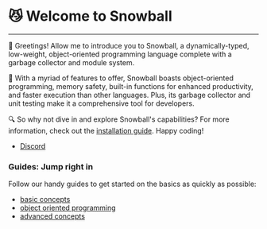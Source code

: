 # 😼 Welcome to Snowball

---

👋 Greetings! Allow me to introduce you to Snowball, a dynamically-typed, low-weight, object-oriented programming language complete with a garbage collector and module system.

🚀 With a myriad of features to offer, Snowball boasts object-oriented programming, memory safety, built-in functions for enhanced productivity, and faster execution than other languages. Plus, its garbage collector and unit testing make it a comprehensive tool for developers.

🔍 So why not dive in and explore Snowball's capabilities? For more information, check out the [installation guide](#installation). Happy coding!

* [Discord](https://discord.com/invite/nnShMQzR4b)

### Guides: Jump right in

Follow our handy guides to get started on the basics as quickly as possible:

* [basic concepts](guides/basic-concepts.md)
* [object oriented programming](guides/object-oriented-programming.md)
* [advanced concepts](guides/advanced-concepts.md)


<!-- TODO: style this -->
<!-- <larecipe-feedback></larecipe-feedback> -->